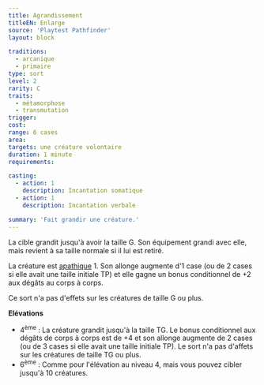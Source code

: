 ```yaml
---
title: Agrandissement
titleEN: Enlarge
source: 'Playtest Pathfinder'
layout: block

traditions:
  - arcanique
  - primaire
type: sort
level: 2
rarity: C
traits:
  - métamorphose
  - transmutation
trigger: 
cost: 
range: 6 cases
area: 
targets: une créature volontaire
duration: 1 minute
requirements: 

casting:
  - action: 1
    description: Incantation somatique
  - action: 1
    description: Incantation verbale

summary: 'Fait grandir une créature.'
---
```

La cible grandit jusqu'à avoir la taille G. Son équipement grandi avec elle, mais revient à sa taille normale si il lui est retiré.

La créature est [apathique](/conditions/apathique.html) 1. Son allonge augmente d'1 case (ou de 2 cases si elle avait une taille initiale TP) et elle gagne un bonus conditionnel de +2 aux dégâts au corps à corps. 

Ce sort n'a pas d'effets sur les créatures de taille G ou plus.

**Elévations**
* 4<sup>ème</sup> : La créature grandit jusqu'à la taille TG. Le bonus conditionnel aux dégâts de corps à corps est de +4 et son allonge augmente de 2 cases (ou de 3 cases si elle avait une taille initiale TP). Le sort n'a pas d'affets sur les créatures de taille TG ou plus.
* 6<sup>ème</sup> : Comme pour l'élévation au niveau 4, mais vous pouvez cibler jusqu'à 10 créatures.
